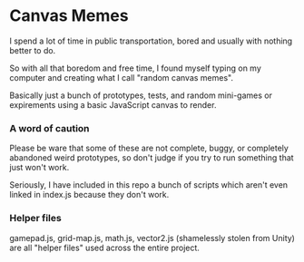 # Canvas Memes

I spend a lot of time in public transportation, bored and usually with nothing better to do.

So with all that boredom and free time, I found myself typing on my computer and creating what I call "random canvas memes".

Basically just a bunch of prototypes, tests, and random mini-games or expirements using a basic JavaScript canvas to render.

### A word of caution

Please be ware that some of these are not complete, buggy, or completely abandoned weird prototypes, so don't judge if you try to run something that just won't work.

Seriously, I have included in this repo a bunch of scripts which aren't even linked in index.js because they don't work.

### Helper files

gamepad.js, grid-map.js, math.js, vector2.js (shamelessly stolen from Unity) are all "helper files" used across the entire project.